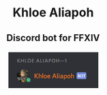 # <p align="center">Khloe Aliapoh</p>
## <p align="center">Discord bot for FFXIV</p>
<p align="center">
  <img src="https://raw.githubusercontent.com/veldrich/Khloe-Aliapoh/master/khloebanner.png">
</p>
